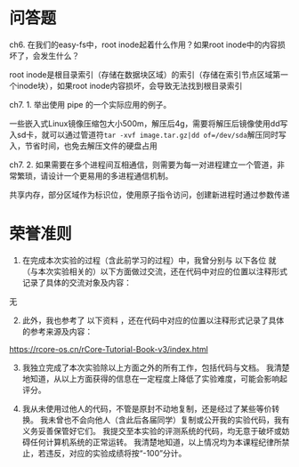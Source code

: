 # 问答题
ch6. 在我们的easy-fs中，root inode起着什么作用？如果root inode中的内容损坏了，会发生什么？

root inode是根目录索引（存储在数据块区域）的索引（存储在索引节点区域第一个inode块），如果root inode内容损坏，会导致无法找到根目录索引

ch7. 1. 举出使用 pipe 的一个实际应用的例子。

一些嵌入式Linux镜像压缩包大小500m，解压后4g，需要将解压后镜像使用dd写入sd卡，就可以通过管道符```tar -xvf image.tar.gz|dd of=/dev/sda```解压同时写入，节省时间，也免去解压文件的硬盘占用

ch7. 2. 如果需要在多个进程间互相通信，则需要为每一对进程建立一个管道，非常繁琐，请设计一个更易用的多进程通信机制。

共享内存，部分区域作为标识位，使用原子指令访问，创建新进程时通过参数传递

# 荣誉准则
1. 在完成本次实验的过程（含此前学习的过程）中，我曾分别与 以下各位 就（与本次实验相关的）以下方面做过交流，还在代码中对应的位置以注释形式记录了具体的交流对象及内容：

无

2. 此外，我也参考了 以下资料 ，还在代码中对应的位置以注释形式记录了具体的参考来源及内容：

https://rcore-os.cn/rCore-Tutorial-Book-v3/index.html

3. 我独立完成了本次实验除以上方面之外的所有工作，包括代码与文档。 我清楚地知道，从以上方面获得的信息在一定程度上降低了实验难度，可能会影响起评分。

4. 我从未使用过他人的代码，不管是原封不动地复制，还是经过了某些等价转换。 我未曾也不会向他人（含此后各届同学）复制或公开我的实验代码，我有义务妥善保管好它们。 我提交至本实验的评测系统的代码，均无意于破坏或妨碍任何计算机系统的正常运转。 我清楚地知道，以上情况均为本课程纪律所禁止，若违反，对应的实验成绩将按“-100”分计。
